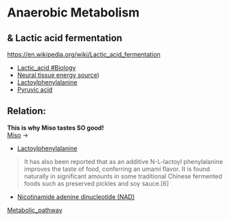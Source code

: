 # Anaerobic Metabolism
## & Lactic acid fermentation
https://en.wikipedia.org/wiki/Lactic_acid_fermentation
- [Lactic_acid #Biology](https://en.wikipedia.org/wiki/Lactic_acid#Biology)
- [Neural tissue energy source](https://en.wikipedia.org/wiki/Lactic_acid#Neural_tissue_energy_source))
- [Lactoylphenylalanine](https://en.wikipedia.org/wiki/Lac-Phe)
- [Pyruvic acid](https://en.wikipedia.org/wiki/Pyruvic_acid)

## Relation:
**This is why Miso tastes SO good!**  
[Miso](https://en.wikipedia.org/wiki/Miso) ->
- [Lactoylphenylalanine](https://en.wikipedia.org/wiki/Lac-Phe)
> It has also been reported that as an additive N-L-lactoyl phenylalanine improves the taste of food, conferring an umami flavor. It is found naturally in significant amounts in some traditional Chinese fermented foods such as preserved pickles and soy sauce.[6]
- [Nicotinamide adenine dinucleotide (NAD)](https://en.wikipedia.org/wiki/Nicotinamide_adenine_dinucleotide)

[Metabolic_pathway](https://en.wikipedia.org/wiki/Metabolic_pathway)
